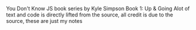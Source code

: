 You Don't Know JS book series by Kyle Simpson
Book 1: Up & Going
Alot of text and code is directly lifted from the source, all credit is due to the source, these are just my notes